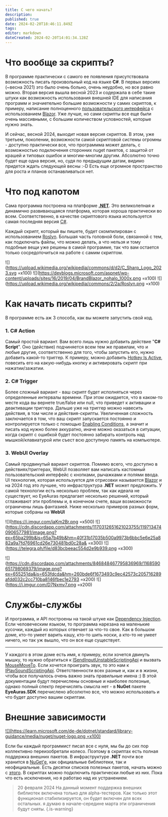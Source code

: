 ```yaml
---
title: С чего начать?
description: 
published: true
date: 2024-02-20T18:46:11.849Z
tags: 
editor: markdown
dateCreated: 2024-02-20T14:01:34.128Z
---
```


# Что вообще за скрипты?
В программе практически с самого ее появления присутствовала возможность писать произвольный код на языке **C#**. В первых версиях (~весна 2021) это было очень больно, очень неудобно, но все равно можно. Вторая версия вышла весной 2023 и содержала в себе такие штуки как возможность использования внешней IDE для написания программ и значиетельно большие возможности у самих скриптов, к примеру, написание полноценного [пользовательского интерфейса](/en/overlays/custom-ui) с использованием [Blazor](https://dotnet.microsoft.com/en-us/apps/aspnet/web-apps/blazor). Уже лучше, но сами скрипты все еще были очень массивными, с большим количеством условностей, которые нужно знать.

И сейчас, весной 2024, выходит новая версия скриптов. В этом, уже третьем, поколении, возможности самой скриптовой системы огромны - доступно практически все, что программма может делать, с возможностью подключения сторонних nuget пакетов, с защитой от крашей и типовых ошибок и многим-многим другим. Абсолютно точно будет еще одна версия, но, судя по предыдущим датам, видимо придется ждать следующей весны :-D Есть еще огромное пространство для роста и планов останавливаться нет.

# Что под капотом
Сама программа построена на платформе [**.NET**](https://learn.microsoft.com/en-us/dotnet/core/whats-new/dotnet-8/overview). Это великолепная и динамично развивающаяся платформа, которая хороша практически во всем. Соответственно, в качестве скриптового языка используется самая последняя версия [C#](https://learn.microsoft.com/en-us/dotnet/csharp/). 

Каждый скрипт, который вы пишете, будет скомпилирован с использованием [Roslyn](https://learn.microsoft.com/en-us/dotnet/csharp/roslyn-sdk/). Большая часть головной боли, связанной с тем, как подключать файлы, что можно делать, а что нельзя и тому подобные вещи уже решены в самой программе, так что вам остается только сосредоточиться на работе с самим скриптом. 

![](https://upload.wikimedia.org/wikipedia/commons/d/d2/C_Sharp_Logo_2023.svg =x100) ![](https://devblogs.microsoft.com/aspnet/wp-content/uploads/sites/16/2019/04/BrandBlazor_nohalo_1000x.png =x100) ![](https://upload.wikimedia.org/wikipedia/commons/2/2a/Roslyn.png =x100)


# Как начать писать скрипты?
В программе есть аж 3 способа, как вы можете запустить свой код. 

### 1. C# Action
Самый простой вариант. Вам всего лишь нужно добавить действие "**C# Script**". Оно (действие) подчиняется всем тем же правилам, что и любые другие, соответственно для того, чтобы запустить его, нужно добавить какой-то триггер. К примеру, можно добавить [Hotkey Is Active](https://wiki.eyeauras.net/en/triggers/hotkey-is-active), повесить его на какую-нибудь кнопку и активировать скрипт при нажатии/зажатии. 

### 2. C# Trigger
Более сложный вариант - ваш скрипт будет исполняться через определенные интервалы времени. При этом ожидается, что в каком-то месте кода вы вернете true/false или null, что приведет к активации и деактивации триггера. Дальше уже на триггер можно навесить действия, в том числе и действия-скрипты. Увеличенная сложность заключается в том, что ваш скрипт запускается постоянно и контролируется только с помощью [Enabling Conditions](/ru/docs/enablingconditions), а значит и писать код нужно более аккуратно, иначе можно оказаться в ситуации, когда скрипт с ошибкой будет постоянно забирать контроль над мышкой/клавиатурой или съест всю доступную память на компьютере.

### 3. WebUI Overlay
Самый продвинутый вариант скриптов. Помимо всего, что доступно в действиях/триггерах, WebUI позволяет вам написать кастомный пользовательский интерфейс с кнопками, рычажками и полями ввода. UI технология, которая используется для отрисовки называется [Blazor](https://dotnet.microsoft.com/en-us/apps/aspnet/web-apps/blazor) и на 2024 год это лучшее, что инфраструктура **.NET** может предложить. У самой технологии есть несколько проблем, так как идеала не существует, но EyeAuras предлагает несколько решений, который сглаживают эти проблемы и, в конечном счете, ваши возможности ограничены лишь фантазией. Ниже несколько примеров разных форм, которые собраны на **WebUI**

![](https://i.imgur.com/iaKm2Br.png =x500) ![](https://cdn.discordapp.com/attachments/1170312651621023755/1197134740906577981/image.png?ex=65ba299b&is=65a7b49b&hm=40f31b17035b500a9973b6bbc5e6e25a882a9a7fd76961cd26e730481bd0c28a& =x300) ![](https://telegra.ph/file/d83bcbeeac554d2e9b939.png =x300)

![](https://cdn.discordapp.com/attachments/846848467795836969/1168590651798069379/image.png?ex=655251da&is=653fdcda&hm=260bde6f1673493c9ec42573c205716289afdd032c2cc710ba8146fbec1e2793 =x200) ![](https://i.imgur.com/D7Nxmv7.png =x200) 





# Службы-службы
И программа, и API построены на такой штуке как [Dependency Injection](https://en.wikipedia.org/wiki/Dependency_injection). Если человеческим языком, то программа нарезана на маленькие кусочки, каждый из которых отвечает за что-то свое. Как в большом доме, кто-то умеет варить кашу, кто-то шить носки, а кто-то не умеет ничего, но так уж вышло, что он все еще существует. 

---
У каждого в этом доме есть имя, к примеру, если хочется двинуть мышку, то нужно обратиться к [ISendInputUnstableScriptingApi](https://docs.eyeauras.net/api/EyeAuras.Roxy.Api.ISendInputUnstableScriptingApi.html) и вызвать [MouseMoveTo](https://docs.eyeauras.net/api/EyeAuras.Roxy.Api.ISendInputUnstableScriptingApi.MouseMoveTo.html#EyeAuras_Roxy_Api_ISendInputUnstableScriptingApi_MouseMoveTo_System_Int32_System_Int32_). Если хочется проиграть звук, то это нам к [IPlaySoundScriptingApi](https://docs.eyeauras.net/api/EyeAuras.DefaultAuras.Scripting.IPlaySoundScriptingApi.html). Ответственности всех разные и, как и в жизни, чтобы все получалось очень важно знать правильные имена :) 
В этой документации будут перечислены основные и наиболее полезные, однако полный спектр перечислять смысла нет - в **NuGet** пакете **EyeAuras.SDK** перечислено абсолютно все, что можно использовать и что будет доступно вашим скриптам. 

# Внешние зависимости 
[![](https://learn.microsoft.com/de-de/dotnet/standard/library-guidance/media/nuget/nuget-logo.png =x100)](https://www.nuget.org/)

Если бы каждый программист писал все с нуля, мы бы до сих пор коллективно переизобретали колесо. Поэтому в скриптах есть полная поддержка внешних пакетов. В инфраструктуре **.NET** почти все хранится в [NuGet'e](https://www.nuget.org/), как официальные библиотеки, так и неофициальные. Есть десятки списков полезных пакетов, начать можно с [этого](https://github.com/quozd/awesome-dotnet). 
В скриптах можно подключить практически любые из них. Пока что есть исключения, но я работаю над их устранением. 

> 20 февраля 2024 
> На данный момент поддержка внешних библиотек включена только для alpha-тестеров. Как только этот функционал стабилизируется, он будет включен для всех остальных. я думаю в начале-середине марта эти ограничения будут сняты.
{.is-warning}

